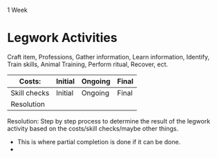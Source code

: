 1 Week

# Legwork Activities

Craft item, Professions, Gather information, Learn information, Identify, Train skills, Animal Training, Perform ritual, Recover, ect.

| Costs:       | Initial | Ongoing | Final |
| ------------ | ------- | ------------ | ----- |
| Skill checks | Initial | Ongoing      | Final |
|    Resolution          |         |              |       |

Resolution: Step by step process to determine the result of the legwork activity based on the costs/skill checks/maybe other things.
- This is where partial completion is done if it can be done.
- 